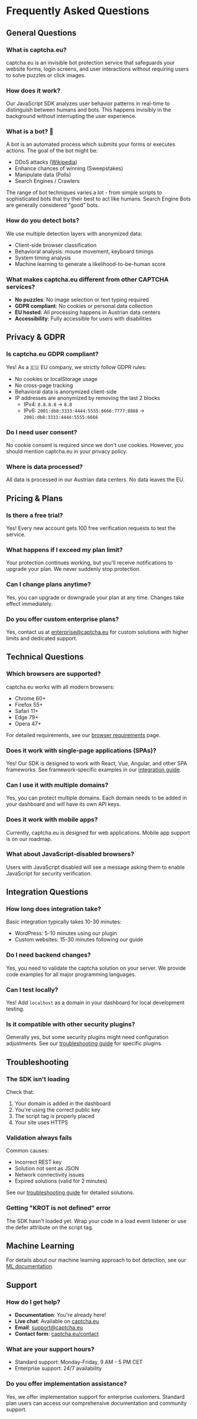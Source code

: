 # Frequently Asked Questions

## General Questions

### What is captcha.eu?
captcha.eu is an invisible bot protection service that safeguards your website forms, login screens, and user interactions without requiring users to solve puzzles or click images.

### How does it work?
Our JavaScript SDK analyzes user behavior patterns in real-time to distinguish between humans and bots. This happens invisibly in the background without interrupting the user experience.

### What is a bot? 🤖
A bot is an automated process which submits your forms or executes actions. The goal of the bot might be:
- DDoS attacks ([Wikipedia](https://en.wikipedia.org/wiki/Denial-of-service_attack))
- Enhance chances of winning (Sweepstakes)
- Manipulate data (Polls)
- Search Engines / Crawlers

The range of bot techniques varies a lot - from simple scripts to sophisticated bots that try their best to act like humans. Search Engine Bots are generally considered "good" bots.

### How do you detect bots?
We use multiple detection layers with anonymized data:
- Client-side browser classification
- Behavioral analysis: mouse movement, keyboard timings
- System timing analysis
- Machine learning to generate a likelihood-to-be-human score

### What makes captcha.eu different from other CAPTCHA services?
- **No puzzles**: No image selection or text typing required
- **GDPR compliant**: No cookies or personal data collection
- **EU hosted**: All processing happens in Austrian data centers
- **Accessibility**: Fully accessible for users with disabilities

## Privacy & GDPR

### Is captcha.eu GDPR compliant?
Yes! As a 🇪🇺 EU company, we strictly follow GDPR rules:
- No cookies or localStorage usage
- No cross-page tracking
- Behavioral data is anonymized client-side
- IP addresses are anonymized by removing the last 2 blocks
  - IPv4: `8.8.8.8` → `8.8`
  - IPv6: `2001:db8:3333:4444:5555:6666:7777:8888` → `2001:db8:3333:4444:5555:6666`

### Do I need user consent?
No cookie consent is required since we don't use cookies. However, you should mention captcha.eu in your privacy policy.

### Where is data processed?
All data is processed in our Austrian data centers. No data leaves the EU.

## Pricing & Plans

### Is there a free trial?
Yes! Every new account gets 100 free verification requests to test the service.

### What happens if I exceed my plan limit?
Your protection continues working, but you'll receive notifications to upgrade your plan. We never suddenly stop protection.

### Can I change plans anytime?
Yes, you can upgrade or downgrade your plan at any time. Changes take effect immediately.

### Do you offer custom enterprise plans?
Yes, contact us at enterprise@captcha.eu for custom solutions with higher limits and dedicated support.

## Technical Questions

### Which browsers are supported?
captcha.eu works with all modern browsers:
- Chrome 60+
- Firefox 55+
- Safari 11+
- Edge 79+
- Opera 47+

For detailed requirements, see our [browser requirements](client.md) page.

### Does it work with single-page applications (SPAs)?
Yes! Our SDK is designed to work with React, Vue, Angular, and other SPA frameworks. See framework-specific examples in our [integration guide](install.md).

### Can I use it with multiple domains?
Yes, you can protect multiple domains. Each domain needs to be added in your dashboard and will have its own API keys.

### Does it work with mobile apps?
Currently, captcha.eu is designed for web applications. Mobile app support is on our roadmap.

### What about JavaScript-disabled browsers?
Users with JavaScript disabled will see a message asking them to enable JavaScript for security verification.

## Integration Questions

### How long does integration take?
Basic integration typically takes 10-30 minutes:
- WordPress: 5-10 minutes using our plugin
- Custom websites: 15-30 minutes following our guide

### Do I need backend changes?
Yes, you need to validate the captcha solution on your server. We provide code examples for all major programming languages.

### Can I test locally?
Yes! Add `localhost` as a domain in your dashboard for local development testing.

### Is it compatible with other security plugins?
Generally yes, but some security plugins might need configuration adjustments. See our [troubleshooting guide](troubleshoot.md) for specific plugins.

## Troubleshooting

### The SDK isn't loading
Check that:
1. Your domain is added in the dashboard
2. You're using the correct public key
3. The script tag is properly placed
4. Your site uses HTTPS

### Validation always fails
Common causes:
- Incorrect REST key
- Solution not sent as JSON
- Network connectivity issues
- Expired solutions (valid for 2 minutes)

See our [troubleshooting guide](troubleshoot.md) for detailed solutions.

### Getting "KROT is not defined" error
The SDK hasn't loaded yet. Wrap your code in a load event listener or use the defer attribute on the script tag.

## Machine Learning
For details about our machine learning approach to bot detection, see our [ML documentation](https://www.captcha.eu/technology).

## Support

### How do I get help?
- **Documentation**: You're already here!
- **Live chat**: Available on [captcha.eu](https://www.captcha.eu)
- **Email**: support@captcha.eu
- **Contact form**: [captcha.eu/contact](https://www.captcha.eu/contact)

### What are your support hours?
- Standard support: Monday-Friday, 9 AM - 5 PM CET
- Enterprise support: 24/7 availability

### Do you offer implementation assistance?
Yes, we offer implementation support for enterprise customers. Standard plan users can access our comprehensive documentation and community support.